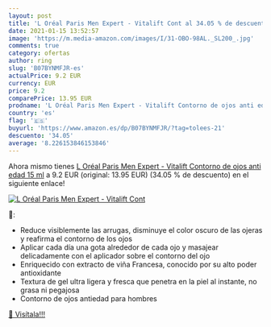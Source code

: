 ```yaml
---
layout: post
title: 'L Oréal Paris Men Expert - Vitalift Cont al 34.05 % de descuento'
date: 2021-01-15 13:52:57
image: 'https://m.media-amazon.com/images/I/31-OBO-98AL._SL200_.jpg'
comments: true
category: ofertas
author: ring
slug: 'B07BYNMFJR-es'
actualPrice: 9.2 EUR
currency: EUR
price: 9.2
comparePrice: 13.95 EUR
prodname: 'L Oréal Paris Men Expert - Vitalift Contorno de ojos anti edad  15 ml'
country: 'es'
flag: '🇪🇸'
buyurl: 'https://www.amazon.es/dp/B07BYNMFJR/?tag=tolees-21'
descuento: '34.05'
average: '8.226153846153846'
---
```


Ahora mismo tienes [L Oréal Paris Men Expert - Vitalift Contorno de ojos anti edad  15 ml](https://www.amazon.es/dp/B07BYNMFJR/?tag=tolees-21) a 9.2 EUR (original: 13.95 EUR) (34.05 %  de descuento) en el siguiente enlace!

[![L Oréal Paris Men Expert - Vitalift Cont](https://m.media-amazon.com/images/I/31-OBO-98AL._SL200_.jpg)](https://www.amazon.es/dp/B07BYNMFJR/?tag=tolees-21)

🔎:

- Reduce visiblemente las arrugas, disminuye el color oscuro de las ojeras y reafirma el contorno de los ojos
- Aplicar cada día una gota alrededor de cada ojo y masajear delicadamente con el aplicador sobre el contorno del ojo
- Enriquecido con extracto de viña Francesa, conocido por su alto poder antioxidante
- Textura de gel ultra ligera y fresca que penetra en la piel al instante, no grasa ni pegajosa
- Contorno de ojos antiedad para hombres

[🛒 Visítala!!!](https://www.amazon.es/dp/B07BYNMFJR/?tag=tolees-21)
